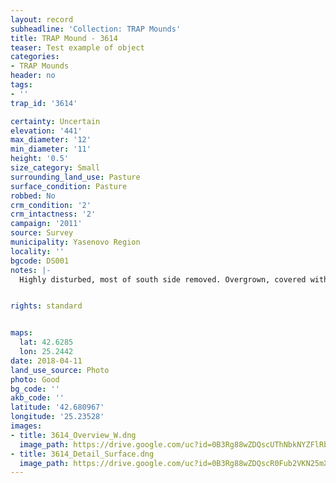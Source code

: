 ```yaml
---
layout: record
subheadline: 'Collection: TRAP Mounds'
title: TRAP Mound - 3614
teaser: Test example of object
categories:
- TRAP Mounds
header: no
tags:
- ''
trap_id: '3614'

certainty: Uncertain
elevation: '441'
max_diameter: '12'
min_diameter: '11'
height: '0.5'
size_category: Small
surrounding_land_use: Pasture
surface_condition: Pasture
robbed: No
crm_condition: '2'
crm_intactness: '2'
campaign: '2011'
source: Survey
municipality: Yasenovo Region
locality: ''
bgcode: DS001
notes: |-
  Highly disturbed, most of south side removed. Overgrown, covered with field stone, no obvious robbers trenches.


rights: standard


maps:
  lat: 42.6285
  lon: 25.2442
date: 2018-04-11
land_use_source: Photo
photo: Good
bg_code: ''
akb_code: ''
latitude: '42.680967'
longitude: '25.23528'
images:
- title: 3614_Overview_W.dng
  image_path: https://drive.google.com/uc?id=0B3Rg88wZDQscUThNbkNYZFlRb0E
- title: 3614_Detail_Surface.dng
  image_path: https://drive.google.com/uc?id=0B3Rg88wZDQscR0Fub2VKN25mX2M
---
```

